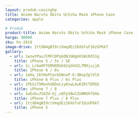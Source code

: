 ```yaml
---
layout: produk-casinghp
title: Anime Naruto Obito Uchiha Mask iPhone Case
categories: apple

# Produk
product-title: Anime Naruto Obito Uchiha Mask iPhone Case
harga: 90000
sku: hn-2019
image-drive: 1ttXB4gBI9riVmqdEz26XGfuF1OzGP6kT
gallery:
  - url: 1wzwtPauJlMFC0PqGQNJGBgHX1WiN351q
    title: iPhone 5 / 5s / SE
  - url: 1c_LrGwHFYGMVKRUU42qSkUILTMOjujjA
    title: iPhone 6 / 6s
  - url: 1eHa_IktHoPCeckGNnoP-6-QNxpZpl9lO
    title: iPhone 6 Plus / 6s Plus
  - url: 1PbSif5MonhUKDoCzyKnwLAvKIRtTEMIk
    title: iPhone 7 / 8
  - url: 1wExbuJS6ZU-bj_uQFp38w1ZoNMUhfGHa
    title: iPhone 7 Plus / 8 Plus
  - url: 1ttXB4gBI9riVmqdEz26XGfuF1OzGP6kT
    title: iPhone X
---
```

